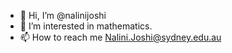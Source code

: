 - 👋 Hi, I’m @nalinijoshi
- 👀 I’m interested in mathematics.
- 📫 How to reach me Nalini.Joshi@sydney.edu.au

<!---
nalinijoshi/nalinijoshi is a ✨ special ✨ repository because its `README.md` (this file) appears on your GitHub profile.
You can click the Preview link to take a look at your changes.
--->
